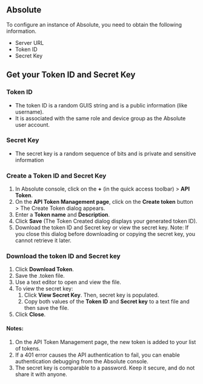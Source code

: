 ## Absolute

To configure an instance of Absolute, you need to obtain the following information.

* Server URL
* Token ID
* Secret Key

## Get your Token ID and Secret Key

### Token ID
* The token ID is a random GUIS string and is a public information (like username). 
* It is associated with the same role and device group as the Absolute user account.

### Secret Key
* The secret key is a random sequence of bits and is private and sensitive information

### Create a Token ID and Secret Key
1. In Absolute console, click on the **+** (in the quick access toolbar) > **API Token**.
2. On the **API Token Management page**, click on the **Create token** button > The Create Token dialog appears.
3. Enter a **Token name** and **Description**.
4. Click **Save** (The Token Created dialog displays your generated token ID).
5. Download the token ID and Secret key or view the secret key.
Note: If you close this dialog before downloading or copying the secret key, you cannot retrieve it later.

### Download the token ID and Secret key
1. Click **Download Token**.
2. Save the .token file.
3. Use a text editor to open and view the file.
4. To view the secret key:
   1. Click **View Secret Key**. Then, secret key is populated.
   2. Copy both values of the **Token ID** and **Secret key** to a text file and then save the file.
5. Click **Close**.

#### Notes:
1. On the API Token Management page, the new token is added to your list of tokens.
2. If a 401 error causes the API authentication to fail, you can enable authentication debugging from the Absolute console.
3. The secret key is comparable to a password. Keep it secure, and do not share it with anyone.